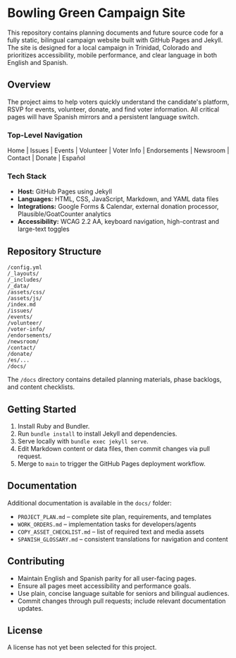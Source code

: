 # Bowling Green Campaign Site

This repository contains planning documents and future source code for a fully static, bilingual campaign website built with GitHub Pages and Jekyll. The site is designed for a local campaign in Trinidad, Colorado and prioritizes accessibility, mobile performance, and clear language in both English and Spanish.

## Overview

The project aims to help voters quickly understand the candidate's platform, RSVP for events, volunteer, donate, and find voter information. All critical pages will have Spanish mirrors and a persistent language switch.

### Top-Level Navigation

Home | Issues | Events | Volunteer | Voter Info | Endorsements | Newsroom | Contact | Donate | Español

### Tech Stack

* **Host:** GitHub Pages using Jekyll
* **Languages:** HTML, CSS, JavaScript, Markdown, and YAML data files
* **Integrations:** Google Forms & Calendar, external donation processor, Plausible/GoatCounter analytics
* **Accessibility:** WCAG 2.2 AA, keyboard navigation, high-contrast and large-text toggles

## Repository Structure

```
/config.yml
/_layouts/
/_includes/
/_data/
/assets/css/
/assets/js/
/index.md
/issues/
/events/
/volunteer/
/voter-info/
/endorsements/
/newsroom/
/contact/
/donate/
/es/...
/docs/
```

The `/docs` directory contains detailed planning materials, phase backlogs, and content checklists.

## Getting Started

1. Install Ruby and Bundler.
2. Run `bundle install` to install Jekyll and dependencies.
3. Serve locally with `bundle exec jekyll serve`.
4. Edit Markdown content or data files, then commit changes via pull request.
5. Merge to `main` to trigger the GitHub Pages deployment workflow.

## Documentation

Additional documentation is available in the `docs/` folder:

* `PROJECT_PLAN.md` – complete site plan, requirements, and templates
* `WORK_ORDERS.md` – implementation tasks for developers/agents
* `COPY_ASSET_CHECKLIST.md` – list of required text and media assets
* `SPANISH_GLOSSARY.md` – consistent translations for navigation and content

## Contributing

* Maintain English and Spanish parity for all user-facing pages.
* Ensure all pages meet accessibility and performance goals.
* Use plain, concise language suitable for seniors and bilingual audiences.
* Commit changes through pull requests; include relevant documentation updates.

## License

A license has not yet been selected for this project.

